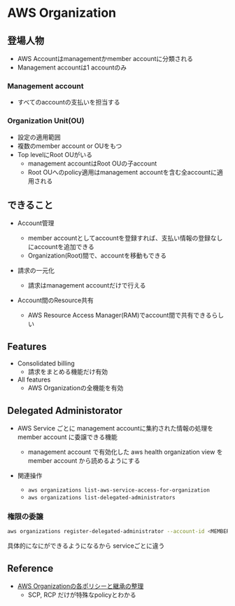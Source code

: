 # AWS Organization

## 登場人物

* AWS Accountはmanagementかmember accountに分類される
* Management accountは1 accountのみ

### Management account

* すべてのaccountの支払いを担当する

### Organization Unit(OU)

* 設定の適用範囲
* 複数のmember account or OUをもつ
* Top levelにRoot OUがいる
  * management accountはRoot OUの子account
  * Root OUへのpolicy適用はmanagement accountを含む全accountに適用される


## できること

* Account管理
  * member accountとしてaccountを登録すれば、支払い情報の登録なしにaccountを追加できる
  * Organization(Root)間で、accountを移動もできる

* 請求の一元化
  * 請求はmanagement accountだけで行える

* Account間のResource共有
  * AWS Resource Access Manager(RAM)でaccount間で共有できるらしい

## Features

* Consolidated billing
  * 請求をまとめる機能だけ有効
* All features
  * AWS Organizationの全機能を有効


## Delegated Administorator

* AWS Service ごとに management accountに集約された情報の処理を member account に委譲できる機能
  * management account で有効化した aws health organization view を member account から読めるようにする

* 関連操作
  * `aws organizations list-aws-service-access-for-organization`
  * `aws organizations list-delegated-administrators`

### 権限の委譲

```sh
aws organizations register-delegated-administrator --account-id <MEMBER_ACCOUNT> --service-principal <SERVICE>
```

具体的になにができるようになるから serviceごとに違う


## Reference

* [AWS Organizationの各ポリシーと継承の整理](https://blog.serverworks.co.jp/aws-organizations-policies-and-inheritance#%E7%B5%84%E7%B9%94%E3%83%9D%E3%83%AA%E3%82%B7%E3%83%BC%E3%82%92%E7%90%86%E8%A7%A3%E3%81%99%E3%82%8B)
  * SCP, RCP だけが特殊なpolicyとわかる

